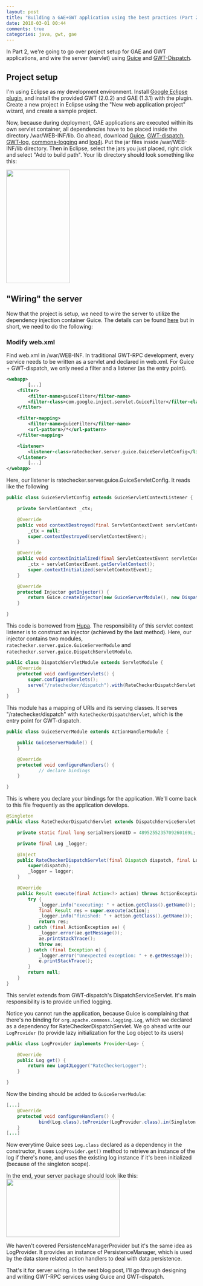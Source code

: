 ```yaml
---
layout: post
title: "Building a GAE+GWT application using the best practices (Part 2)"
date: 2010-03-01 00:44
comments: true
categories: java, gwt, gae
---
```


In Part 2, we're going to go over project setup for GAE and GWT applications, and wire the server (servlet) using [Guice](http://code.google.com/p/google-guice/) and [GWT-Dispatch](http://code.google.com/p/gwt-dispatch/).

## Project setup

I'm using Eclipse as my development environment. Install [Google Eclipse plugin](http://code.google.com/eclipse/), and install the provided GWT (2.0.2) and GAE (1.3.1) with the plugin. Create a new project in Eclipse using the "New web application project" wizard, and create a sample project.

Now, because during deployment, GAE applications are executed within its own servlet container, all dependencies have to be placed inside the directory /war/WEB-INF/lib. Go ahead, download [Guice](http://code.google.com/p/google-guice/downloads/list), [GWT-dispatch](http://code.google.com/p/gwt-dispatch/downloads/list), [GWT-log](http://code.google.com/p/gwt-log/downloads/list), [commons-logging](http://commons.apache.org/downloads/download_logging.cgi) and [log4j](http://logging.apache.org/log4j/1.2/download.html). Put the jar files inside /war/WEB-INF/lib directory. Then in Eclipse, select the jars you just placed, right click and select "Add to build path". Your lib directory should look something like this:

<a href="http://reminiscential.files.wordpress.com/2010/03/screenshot.png"><img class="aligncenter size-medium wp-image-158" title="Screenshot" src="http://reminiscential.files.wordpress.com/2010/03/screenshot.png?w=168" alt="" width="168" height="300" /></a>

## "Wiring" the server
Now that the project is setup, we need to wire the server to utilize the dependency injection container Guice. The details can be found [here](http://code.google.com/p/google-guice/wiki/GoogleAppEngine) but in short, we need to do the following:

### Modify web.xml
Find web.xml in /war/WEB-INF. In traditional GWT-RPC development, every service needs to be written as a servlet and declared in web.xml. For Guice + GWT-dispatch, we only need a filter and a listener (as the entry point).

```xml
<webapp>
        [...]
    <filter>
        <filter-name>guiceFilter</filter-name>
        <filter-class>com.google.inject.servlet.GuiceFilter</filter-class>
    </filter>

    <filter-mapping>
        <filter-name>guiceFilter</filter-name>
        <url-pattern>/*</url-pattern>
    </filter-mapping>

    <listener>
        <listener-class>ratechecker.server.guice.GuiceServletConfig</listener-class>
    </listener>
        [...]
</webapp>
```

Here, our listener is ratechecker.server.guice.GuiceServletConfig. It reads like the following

```java
public class GuiceServletConfig extends GuiceServletContextListener {

    private ServletContext _ctx;

    @Override
    public void contextDestroyed(final ServletContextEvent servletContextEvent) {
        _ctx = null;
        super.contextDestroyed(servletContextEvent);
    }

    @Override
    public void contextInitialized(final ServletContextEvent servletContextEvent) {
        _ctx = servletContextEvent.getServletContext();
        super.contextInitialized(servletContextEvent);
    }

    @Override
    protected Injector getInjector() {
        return Guice.createInjector(new GuiceServerModule(), new DispatchServletModule());
    }

}
```

This code is borrowed from [Hupa](http://james.apache.org/hupa/project-info.html). The responsibility of this servlet context listener is to construct an injector (achieved by the last method). Here, our injector contains two modules, `ratechecker.server.guice.GuiceServerModule` and `ratechecker.server.guice.DispatchServletModule`.

```java DispatchServletModule.java
public class DispatchServletModule extends ServletModule {
    @Override
    protected void configureServlets() {
        super.configureServlets();
        serve("/ratechecker/dispatch").with(RateCheckerDispatchServlet.class);
    }
}
```

This module has a mapping of URIs and its serving classes. It serves "/ratechecker/dispatch" with `RateCheckerDispatchServlet`, which is the entry point for GWT-dispatch.

```java GuiceServerModule.java
public class GuiceServerModule extends ActionHandlerModule {

    public GuiceServerModule() {
    }

    @Override
    protected void configureHandlers() {
            // declare bindings
    }

}
```


This is where you declare your bindings for the application. We'll come back to this file frequently as the application develops.

```java RateCheckerDispatchServlet.java
@Singleton
public class RateCheckerDispatchServlet extends DispatchServiceServlet {

    private static final long serialVersionUID = 4895255235709260169L;

    private final Log _logger;

    @Inject
    public RateCheckerDispatchServlet(final Dispatch dispatch, final Log logger) {
        super(dispatch);
        _logger = logger;
    }

    @Override
    public Result execute(final Action<?> action) throws ActionException {
        try {
            _logger.info("executing: " + action.getClass().getName());
            final Result res = super.execute(action);
            _logger.info("finished: " + action.getClass().getName());
            return res;
        } catch (final ActionException ae) {
            _logger.error(ae.getMessage());
            ae.printStackTrace();
            throw ae;
        } catch (final Exception e) {
            _logger.error("Unexpected exception: " + e.getMessage());
            e.printStackTrace();
        }
        return null;
    }
}
```


This servlet extends from GWT-dispatch's DispatchServiceServlet. It's main responsibility is to provide unified logging.

Notice you cannot run the application, because Guice is complaining that there's no binding for `org.apache.commons.logging.Log`, which we declared as a dependency for RateCheckerDispatchServlet. We go ahead write our `LogProvider` (to provide lazy initialization for the Log object to its users)

```java LogProvider.java
public class LogProvider implements Provider<Log> {

    @Override
    public Log get() {
        return new Log4JLogger("RateCheckerLogger");
    }

}
```

Now the binding should be added to `GuiceServerModule`:
```java GuiceServerModule.java
[...]
    @Override
    protected void configureHandlers() {
            bind(Log.class).toProvider(LogProvider.class).in(Singleton.class);
    }
[...]
```

Now everytime Guice sees `Log.class` declared as a dependency in the constructor, it uses `LogProvider.get()` method to retrieve an instance of the log if there's none, and uses the existing log instance if it's been initialized (because of the singleton scope).

In the end, your server package should look like this:
<a href="http://reminiscential.files.wordpress.com/2010/03/screenshot-1.png"><img src="http://reminiscential.files.wordpress.com/2010/03/screenshot-1.png?w=300" alt="" title="Screenshot-1" width="300" height="154" class="aligncenter size-medium wp-image-159" /></a>

We haven't covered PersistenceManagerProvider but it's the same idea as LogProvider. It provides an instance of PersistenceManager, which is used by the data store related action handlers to deal with data persistence.

That's it for server wiring. In the next blog post, I'll go through designing and writing GWT-RPC services using Guice and GWT-dispatch.

